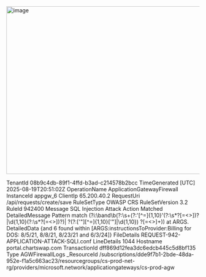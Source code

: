 <img width="826" height="438" alt="image" src="https://github.com/user-attachments/assets/d81f025a-2ac0-45c3-ba6f-121838f871a3" />


TenantId
08b9c4db-89f1-4ffd-b3ad-c214578b2bcc
TimeGenerated [UTC]
2025-08-19T20:51:02Z
OperationName
ApplicationGatewayFirewall
InstanceId
appgw_6
ClientIp
65.200.40.2
RequestUri
/api/requests/create/save
RuleSetType
OWASP CRS
RuleSetVersion
3.2
RuleId
942400
Message
SQL Injection Attack
Action
Matched
DetailedMessage
Pattern match (?i:\band\b(?:\s+(?:'[^=]{1,10}'(?:\s*?[=<>])?|\d{1,10}(?:\s*?[=<>])?)| ?(?:[\'"][^=]{1,10}[\'"]|\d{1,10}) ?[=<>]+)) at ARGS.
DetailedData
{and 6 found within [ARGS:instructionsToProvider:Billing for DOS: 8/5/21, 8/8/21, 8/23/21 and 6/3/24]}
FileDetails
REQUEST-942-APPLICATION-ATTACK-SQLI.conf
LineDetails
1044
Hostname
portal.chartswap.com
TransactionId
dff869d12fea3dc6edcb445c5d8bf135
Type
AGWFirewallLogs
_ResourceId
/subscriptions/dde9f7b1-2bde-48da-952e-f1a5c663ac23/resourcegroups/cs-prod-net-rg/providers/microsoft.network/applicationgateways/cs-prod-agw
